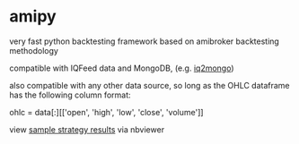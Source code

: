 # amipy
very fast python backtesting framework based on amibroker backtesting methodology

compatible with IQFeed data and MongoDB,  (e.g. [iq2mongo](https://github.com/Quantmatic/iq2mongo))

also compatible with any other data source, so long as the OHLC dataframe has the following column format:

ohlc = data[:][['open', 'high', 'low', 'close', 'volume']]

view [sample strategy results](https://nbviewer.jupyter.org/github/Quantmatic/amipy/blob/master/examples/BollingerCMF.html) via nbviewer
